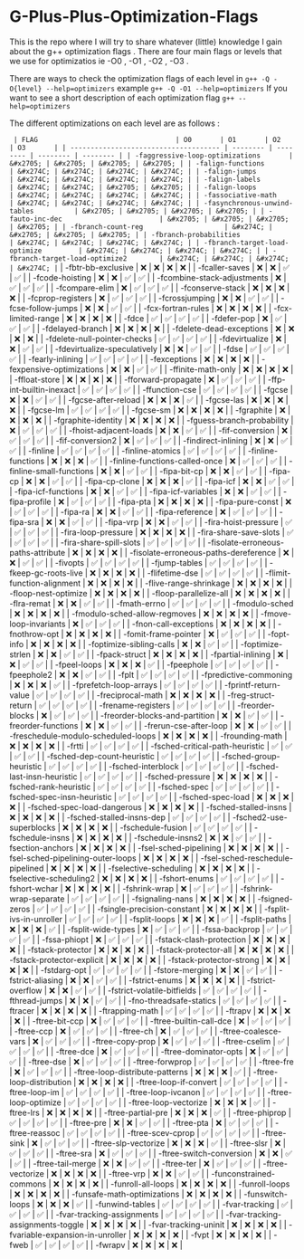 # G-Plus-Plus-Optimization-Flags
This is the repo where I will try to share whatever (little) knowledge I gain about the g++ optimization flags . There are four main flags or levels that we use for optimizatios ie -O0 , -O1 , -O2 , -O3 .


There are ways to check the optimization flags of each level in 
 `g++ -Q -O{level} --help=optimizers`
 example
 `g++ -Q -O1 --help=optimizers` 
 If you want to see a short description of each optimization flag 
 `g++ --help=optimizers`
 
 
The different optimizations on each level are as follows :

`
| FLAG                                  | O0       | O1       | O2       | O3       |
| ------------------------------------- | -------- | -------- | -------- | -------- |
| -faggressive-loop-optimizations       | &#x2705; | &#x2705; | &#x2705; | &#x2705; |
| -falign-functions                     | &#x274C; | &#x274C; | &#x274C; | &#x274C; |
| -falign-jumps                         | &#x274C; | &#x274C; | &#x274C; | &#x274C; |
| -falign-labels                        | &#x274C; | &#x274C; | &#x2705; | &#x2705; |
| -falign-loops                         | &#x274C; | &#x274C; | &#x274C; | &#x274C; |
| -fassociative-math                    | &#x274C; | &#x274C; | &#x274C; | &#x274C; |
| -fasynchronous-unwind-tables          | &#x2705; | &#x2705; | &#x2705; | &#x2705; |
| -fauto-inc-dec                        | &#x2705; | &#x2705; | &#x2705; | &#x2705; |
| -fbranch-count-reg                    | &#x274C; | &#x2705; | &#x2705; | &#x2705; |
| -fbranch-probabilities                | &#x274C; | &#x274C; | &#x274C; | &#x274C; |
| -fbranch-target-load-optimize         | &#x274C; | &#x274C; | &#x274C; | &#x274C; |
| -fbranch-target-load-optimize2        | &#x274C; | &#x274C; | &#x274C; | &#x274C; |`
| -fbtr-bb-exclusive                    | &#x274C; | &#x274C; | &#x274C; | &#x274C; |
| -fcaller-saves                        | &#x274C; | &#x274C; | &#x2705; | &#x2705; |
| -fcode-hoisting                       | &#x274C; | &#x274C; | &#x2705; | &#x2705; |
| -fcombine-stack-adjustments           | &#x274C; | &#x2705; | &#x2705; | &#x2705; |
| -fcompare-elim                        | &#x274C; | &#x2705; | &#x2705; | &#x2705; |
| -fconserve-stack                      | &#x274C; | &#x274C; | &#x274C; | &#x274C; |
| -fcprop-registers                     | &#x274C; | &#x2705; | &#x2705; | &#x2705; |
| -fcrossjumping                        | &#x274C; | &#x274C; | &#x2705; | &#x2705; |
| -fcse-follow-jumps                    | &#x274C; | &#x274C; | &#x2705; | &#x2705; |
| -fcx-fortran-rules                    | &#x274C; | &#x274C; | &#x274C; | &#x274C; |
| -fcx-limited-range                    | &#x274C; | &#x274C; | &#x274C; | &#x274C; |
| -fdce                                 | &#x2705; | &#x2705; | &#x2705; | &#x2705; |
| -fdefer-pop                           | &#x274C; | &#x2705; | &#x2705; | &#x2705; |
| -fdelayed-branch                      | &#x274C; | &#x274C; | &#x274C; | &#x274C; |
| -fdelete-dead-exceptions              | &#x274C; | &#x274C; | &#x274C; | &#x274C; |
| -fdelete-null-pointer-checks          | &#x2705; | &#x2705; | &#x2705; | &#x2705; |
| -fdevirtualize                        | &#x274C; | &#x274C; | &#x2705; | &#x2705; |
| -fdevirtualize-speculatively          | &#x274C; | &#x274C; | &#x2705; | &#x2705; |
| -fdse                                 | &#x2705; | &#x2705; | &#x2705; | &#x2705; |
| -fearly-inlining                      | &#x2705; | &#x2705; | &#x2705; | &#x2705; |
| -fexceptions                          | &#x274C; | &#x274C; | &#x274C; | &#x274C; |
| -fexpensive-optimizations             | &#x274C; | &#x274C; | &#x2705; | &#x2705; |
| -ffinite-math-only                    | &#x274C; | &#x274C; | &#x274C; | &#x274C; |
| -ffloat-store                         | &#x274C; | &#x274C; | &#x274C; | &#x274C; |
| -fforward-propagate                   | &#x274C; | &#x2705; | &#x2705; | &#x2705; |
| -ffp-int-builtin-inexact              | &#x2705; | &#x2705; | &#x2705; | &#x2705; |
| -ffunction-cse                        | &#x2705; | &#x2705; | &#x2705; | &#x2705; |
| -fgcse                                | &#x274C; | &#x274C; | &#x2705; | &#x2705; |
| -fgcse-after-reload                   | &#x274C; | &#x274C; | &#x274C; | &#x2705; |
| -fgcse-las                            | &#x274C; | &#x274C; | &#x274C; | &#x274C; |
| -fgcse-lm                             | &#x2705; | &#x2705; | &#x2705; | &#x2705; |
| -fgcse-sm                             | &#x274C; | &#x274C; | &#x274C; | &#x274C; |
| -fgraphite                            | &#x274C; | &#x274C; | &#x274C; | &#x274C; |
| -fgraphite-identity                   | &#x274C; | &#x274C; | &#x274C; | &#x274C; |
| -fguess-branch-probability            | &#x274C; | &#x2705; | &#x2705; | &#x2705; |
| -fhoist-adjacent-loads                | &#x274C; | &#x274C; | &#x2705; | &#x2705; |
| -fif-conversion                       | &#x274C; | &#x2705; | &#x2705; | &#x2705; |
| -fif-conversion2                      | &#x274C; | &#x2705; | &#x2705; | &#x2705; |
| -findirect-inlining                   | &#x274C; | &#x274C; | &#x2705; | &#x2705; |
| -finline                              | &#x2705; | &#x2705; | &#x2705; | &#x2705; |
| -finline-atomics                      | &#x2705; | &#x2705; | &#x2705; | &#x2705; |
| -finline-functions                    | &#x274C; | &#x274C; | &#x274C; | &#x2705; |
| -finline-functions-called-once        | &#x274C; | &#x2705; | &#x2705; | &#x2705; |
| -finline-small-functions              | &#x274C; | &#x274C; | &#x2705; | &#x2705; |
| -fipa-bit-cp                          | &#x274C; | &#x274C; | &#x2705; | &#x2705; |
| -fipa-cp                              | &#x274C; | &#x274C; | &#x2705; | &#x2705; |
| -fipa-cp-clone                        | &#x274C; | &#x274C; | &#x274C; | &#x2705; |
| -fipa-icf                             | &#x274C; | &#x274C; | &#x2705; | &#x2705; |
| -fipa-icf-functions                   | &#x274C; | &#x274C; | &#x2705; | &#x2705; |
| -fipa-icf-variables                   | &#x274C; | &#x274C; | &#x2705; | &#x2705; |
| -fipa-profile                         | &#x274C; | &#x2705; | &#x2705; | &#x2705; |
| -fipa-pta                             | &#x274C; | &#x274C; | &#x274C; | &#x274C; |
| -fipa-pure-const                      | &#x274C; | &#x2705; | &#x2705; | &#x2705; |
| -fipa-ra                              | &#x274C; | &#x274C; | &#x2705; | &#x2705; |
| -fipa-reference                       | &#x274C; | &#x2705; | &#x2705; | &#x2705; |
| -fipa-sra                             | &#x274C; | &#x274C; | &#x2705; | &#x2705; |
| -fipa-vrp                             | &#x274C; | &#x274C; | &#x2705; | &#x2705; |
| -fira-hoist-pressure                  | &#x2705; | &#x2705; | &#x2705; | &#x2705; |
| -fira-loop-pressure                   | &#x274C; | &#x274C; | &#x274C; | &#x274C; |
| -fira-share-save-slots                | &#x2705; | &#x2705; | &#x2705; | &#x2705; |
| -fira-share-spill-slots               | &#x2705; | &#x2705; | &#x2705; | &#x2705; |
| -fisolate-erroneous-paths-attribute   | &#x274C; | &#x274C; | &#x274C; | &#x274C; |
| -fisolate-erroneous-paths-dereference | &#x274C; | &#x274C; | &#x2705; | &#x2705; |
| -fivopts                              | &#x2705; | &#x2705; | &#x2705; | &#x2705; |
| -fjump-tables                         | &#x2705; | &#x2705; | &#x2705; | &#x2705; |
| -fkeep-gc-roots-live                  | &#x274C; | &#x274C; | &#x274C; | &#x274C; |
| -flifetime-dse                        | &#x2705; | &#x2705; | &#x2705; | &#x2705; |
| -flimit-function-alignment            | &#x274C; | &#x274C; | &#x274C; | &#x274C; |
| -flive-range-shrinkage                | &#x274C; | &#x274C; | &#x274C; | &#x274C; |
| -floop-nest-optimize                  | &#x274C; | &#x274C; | &#x274C; | &#x274C; |
| -floop-parallelize-all                | &#x274C; | &#x274C; | &#x274C; | &#x274C; |
| -flra-remat                           | &#x274C; | &#x274C; | &#x2705; | &#x2705; |
| -fmath-errno                          | &#x2705; | &#x2705; | &#x2705; | &#x2705; |
| -fmodulo-sched                        | &#x274C; | &#x274C; | &#x274C; | &#x274C; |
| -fmodulo-sched-allow-regmoves         | &#x274C; | &#x274C; | &#x274C; | &#x274C; |
| -fmove-loop-invariants                | &#x274C; | &#x2705; | &#x2705; | &#x2705; |
| -fnon-call-exceptions                 | &#x274C; | &#x274C; | &#x274C; | &#x274C; |
| -fnothrow-opt                         | &#x274C; | &#x274C; | &#x274C; | &#x274C; |
| -fomit-frame-pointer                  | &#x274C; | &#x2705; | &#x2705; | &#x2705; |
| -fopt-info                            | &#x274C; | &#x274C; | &#x274C; | &#x274C; |
| -foptimize-sibling-calls              | &#x274C; | &#x274C; | &#x2705; | &#x2705; |
| -foptimize-strlen                     | &#x274C; | &#x274C; | &#x2705; | &#x2705; |
| -fpack-struct                         | &#x274C; | &#x274C; | &#x274C; | &#x274C; |
| -fpartial-inlining                    | &#x274C; | &#x274C; | &#x2705; | &#x2705; |
| -fpeel-loops                          | &#x274C; | &#x274C; | &#x274C; | &#x2705; |
| -fpeephole                            | &#x2705; | &#x2705; | &#x2705; | &#x2705; |
| -fpeephole2                           | &#x274C; | &#x274C; | &#x2705; | &#x2705; |
| -fplt                                 | &#x2705; | &#x2705; | &#x2705; | &#x2705; |
| -fpredictive-commoning                | &#x274C; | &#x274C; | &#x274C; | &#x2705; |
| -fprefetch-loop-arrays                | &#x2705; | &#x2705; | &#x2705; | &#x2705; |
| -fprintf-return-value                 | &#x2705; | &#x2705; | &#x2705; | &#x2705; |
| -freciprocal-math                     | &#x274C; | &#x274C; | &#x274C; | &#x274C; |
| -freg-struct-return                   | &#x2705; | &#x2705; | &#x2705; | &#x2705; |
| -frename-registers                    | &#x2705; | &#x2705; | &#x2705; | &#x2705; |
| -freorder-blocks                      | &#x274C; | &#x2705; | &#x2705; | &#x2705; |
| -freorder-blocks-and-partition        | &#x274C; | &#x274C; | &#x2705; | &#x2705; |
| -freorder-functions                   | &#x274C; | &#x274C; | &#x2705; | &#x2705; |
| -frerun-cse-after-loop                | &#x274C; | &#x274C; | &#x2705; | &#x2705; |
| -freschedule-modulo-scheduled-loops   | &#x274C; | &#x274C; | &#x274C; | &#x274C; |
| -frounding-math                       | &#x274C; | &#x274C; | &#x274C; | &#x274C; |
| -frtti                                | &#x2705; | &#x2705; | &#x2705; | &#x2705; |
| -fsched-critical-path-heuristic       | &#x2705; | &#x2705; | &#x2705; | &#x2705; |
| -fsched-dep-count-heuristic           | &#x2705; | &#x2705; | &#x2705; | &#x2705; |
| -fsched-group-heuristic               | &#x2705; | &#x2705; | &#x2705; | &#x2705; |
| -fsched-interblock                    | &#x2705; | &#x2705; | &#x2705; | &#x2705; |
| -fsched-last-insn-heuristic           | &#x2705; | &#x2705; | &#x2705; | &#x2705; |
| -fsched-pressure                      | &#x274C; | &#x274C; | &#x274C; | &#x274C; |
| -fsched-rank-heuristic                | &#x2705; | &#x2705; | &#x2705; | &#x2705; |
| -fsched-spec                          | &#x2705; | &#x2705; | &#x2705; | &#x2705; |
| -fsched-spec-insn-heuristic           | &#x2705; | &#x2705; | &#x2705; | &#x2705; |
| -fsched-spec-load                     | &#x274C; | &#x274C; | &#x274C; | &#x274C; |
| -fsched-spec-load-dangerous           | &#x274C; | &#x274C; | &#x274C; | &#x274C; |
| -fsched-stalled-insns                 | &#x274C; | &#x274C; | &#x274C; | &#x274C; |
| -fsched-stalled-insns-dep             | &#x2705; | &#x2705; | &#x2705; | &#x2705; |
| -fsched2-use-superblocks              | &#x274C; | &#x274C; | &#x274C; | &#x274C; |
| -fschedule-fusion                     | &#x2705; | &#x2705; | &#x2705; | &#x2705; |
| -fschedule-insns                      | &#x274C; | &#x274C; | &#x274C; | &#x274C; |
| -fschedule-insns2                     | &#x274C; | &#x274C; | &#x2705; | &#x2705; |
| -fsection-anchors                     | &#x274C; | &#x274C; | &#x274C; | &#x274C; |
| -fsel-sched-pipelining                | &#x274C; | &#x274C; | &#x274C; | &#x274C; |
| -fsel-sched-pipelining-outer-loops    | &#x274C; | &#x274C; | &#x274C; | &#x274C; |
| -fsel-sched-reschedule-pipelined      | &#x274C; | &#x274C; | &#x274C; | &#x274C; |
| -fselective-scheduling                | &#x274C; | &#x274C; | &#x274C; | &#x274C; |
| -fselective-scheduling2               | &#x274C; | &#x274C; | &#x274C; | &#x274C; |
| -fshort-enums                         | &#x2705; | &#x2705; | &#x2705; | &#x2705; |
| -fshort-wchar                         | &#x274C; | &#x274C; | &#x274C; | &#x274C; |
| -fshrink-wrap                         | &#x274C; | &#x2705; | &#x2705; | &#x2705; |
| -fshrink-wrap-separate                | &#x2705; | &#x2705; | &#x2705; | &#x2705; |
| -fsignaling-nans                      | &#x274C; | &#x274C; | &#x274C; | &#x274C; |
| -fsigned-zeros                        | &#x2705; | &#x2705; | &#x2705; | &#x2705; |
| -fsingle-precision-constant           | &#x274C; | &#x274C; | &#x274C; | &#x274C; |
| -fsplit-ivs-in-unroller               | &#x2705; | &#x2705; | &#x2705; | &#x2705; |
| -fsplit-loops                         | &#x274C; | &#x274C; | &#x274C; | &#x2705; |
| -fsplit-paths                         | &#x274C; | &#x274C; | &#x274C; | &#x2705; |
| -fsplit-wide-types                    | &#x274C; | &#x2705; | &#x2705; | &#x2705; |
| -fssa-backprop                        | &#x2705; | &#x2705; | &#x2705; | &#x2705; |
| -fssa-phiopt                          | &#x274C; | &#x2705; | &#x2705; | &#x2705; |
| -fstack-clash-protection              | &#x274C; | &#x274C; | &#x274C; | &#x274C; |
| -fstack-protector                     | &#x274C; | &#x274C; | &#x274C; | &#x274C; |
| -fstack-protector-all                 | &#x274C; | &#x274C; | &#x274C; | &#x274C; |
| -fstack-protector-explicit            | &#x274C; | &#x274C; | &#x274C; | &#x274C; |
| -fstack-protector-strong              | &#x274C; | &#x274C; | &#x274C; | &#x274C; |
| -fstdarg-opt                          | &#x2705; | &#x2705; | &#x2705; | &#x2705; |
| -fstore-merging                       | &#x274C; | &#x274C; | &#x2705; | &#x2705; |
| -fstrict-aliasing                     | &#x274C; | &#x274C; | &#x2705; | &#x2705; |
| -fstrict-enums                        | &#x274C; | &#x274C; | &#x274C; | &#x274C; |
| -fstrict-overflow                     | &#x274C; | &#x274C; | &#x2705; | &#x2705; |
| -fstrict-volatile-bitfields           | &#x2705; | &#x2705; | &#x2705; | &#x2705; |
| -fthread-jumps                        | &#x274C; | &#x274C; | &#x2705; | &#x2705; |
| -fno-threadsafe-statics               | &#x2705; | &#x2705; | &#x2705; | &#x2705; |
| -ftracer                              | &#x274C; | &#x274C; | &#x274C; | &#x274C; |
| -ftrapping-math                       | &#x2705; | &#x2705; | &#x2705; | &#x2705; |
| -ftrapv                               | &#x274C; | &#x274C; | &#x274C; | &#x274C; |
| -ftree-bit-ccp                        | &#x274C; | &#x2705; | &#x2705; | &#x2705; |
| -ftree-builtin-call-dce               | &#x274C; | &#x2705; | &#x2705; | &#x2705; |
| -ftree-ccp                            | &#x274C; | &#x2705; | &#x2705; | &#x2705; |
| -ftree-ch                             | &#x274C; | &#x2705; | &#x2705; | &#x2705; |
| -ftree-coalesce-vars                  | &#x274C; | &#x2705; | &#x2705; | &#x2705; |
| -ftree-copy-prop                      | &#x274C; | &#x2705; | &#x2705; | &#x2705; |
| -ftree-cselim                         | &#x2705; | &#x2705; | &#x2705; | &#x2705; |
| -ftree-dce                            | &#x274C; | &#x2705; | &#x2705; | &#x2705; |
| -ftree-dominator-opts                 | &#x274C; | &#x2705; | &#x2705; | &#x2705; |
| -ftree-dse                            | &#x274C; | &#x2705; | &#x2705; | &#x2705; |
| -ftree-forwprop                       | &#x2705; | &#x2705; | &#x2705; | &#x2705; |
| -ftree-fre                            | &#x274C; | &#x2705; | &#x2705; | &#x2705; |
| -ftree-loop-distribute-patterns       | &#x274C; | &#x274C; | &#x274C; | &#x2705; |
| -ftree-loop-distribution              | &#x274C; | &#x274C; | &#x274C; | &#x274C; |
| -ftree-loop-if-convert                | &#x2705; | &#x2705; | &#x2705; | &#x2705; |
| -ftree-loop-im                        | &#x2705; | &#x2705; | &#x2705; | &#x2705; |
| -ftree-loop-ivcanon                   | &#x2705; | &#x2705; | &#x2705; | &#x2705; |
| -ftree-loop-optimize                  | &#x2705; | &#x2705; | &#x2705; | &#x2705; |
| -ftree-loop-vectorize                 | &#x274C; | &#x274C; | &#x274C; | &#x2705; |
| -ftree-lrs                            | &#x274C; | &#x274C; | &#x274C; | &#x274C; |
| -ftree-partial-pre                    | &#x274C; | &#x274C; | &#x274C; | &#x2705; |
| -ftree-phiprop                        | &#x2705; | &#x2705; | &#x2705; | &#x2705; |
| -ftree-pre                            | &#x274C; | &#x274C; | &#x2705; | &#x2705; |
| -ftree-pta                            | &#x274C; | &#x2705; | &#x2705; | &#x2705; |
| -ftree-reassoc                        | &#x2705; | &#x2705; | &#x2705; | &#x2705; |
| -ftree-scev-cprop                     | &#x2705; | &#x2705; | &#x2705; | &#x2705; |
| -ftree-sink                           | &#x274C; | &#x2705; | &#x2705; | &#x2705; |
| -ftree-slp-vectorize                  | &#x274C; | &#x274C; | &#x274C; | &#x2705; |
| -ftree-slsr                           | &#x274C; | &#x2705; | &#x2705; | &#x2705; |
| -ftree-sra                            | &#x274C; | &#x2705; | &#x2705; | &#x2705; |
| -ftree-switch-conversion              | &#x274C; | &#x274C; | &#x2705; | &#x2705; |
| -ftree-tail-merge                     | &#x274C; | &#x274C; | &#x2705; | &#x2705; |
| -ftree-ter                            | &#x274C; | &#x2705; | &#x2705; | &#x2705; |
| -ftree-vectorize                      | &#x274C; | &#x274C; | &#x274C; | &#x274C; |
| -ftree-vrp                            | &#x274C; | &#x274C; | &#x2705; | &#x2705; |
| -funconstrained-commons               | &#x274C; | &#x274C; | &#x274C; | &#x274C; |
| -funroll-all-loops                    | &#x274C; | &#x274C; | &#x274C; | &#x274C; |
| -funroll-loops                        | &#x274C; | &#x274C; | &#x274C; | &#x274C; |
| -funsafe-math-optimizations           | &#x274C; | &#x274C; | &#x274C; | &#x274C; |
| -funswitch-loops                      | &#x274C; | &#x274C; | &#x274C; | &#x2705; |
| -funwind-tables                       | &#x2705; | &#x2705; | &#x2705; | &#x2705; |
| -fvar-tracking                        | &#x2705; | &#x2705; | &#x2705; | &#x2705; |
| -fvar-tracking-assignments            | &#x2705; | &#x2705; | &#x2705; | &#x2705; |
| -fvar-tracking-assignments-toggle     | &#x274C; | &#x274C; | &#x274C; | &#x274C; |
| -fvar-tracking-uninit                 | &#x274C; | &#x274C; | &#x274C; | &#x274C; |
| -fvariable-expansion-in-unroller      | &#x274C; | &#x274C; | &#x274C; | &#x274C; |
| -fvpt                                 | &#x274C; | &#x274C; | &#x274C; | &#x274C; |
| -fweb                                 | &#x2705; | &#x2705; | &#x2705; | &#x2705; |
| -fwrapv                               | &#x274C; | &#x274C; | &#x274C; | &#x274C; |


